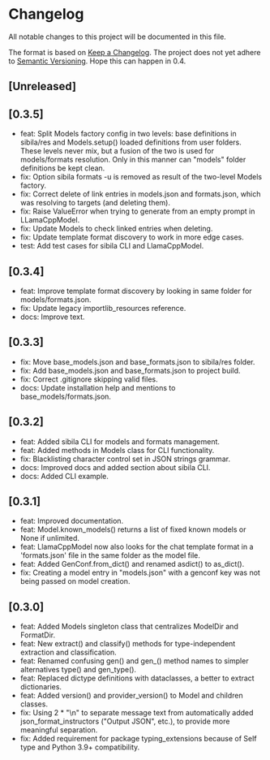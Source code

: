 # Changelog

All notable changes to this project will be documented in this file.

The format is based on [Keep a Changelog](https://keepachangelog.com/en/1.1.0/).
The project does not yet adhere to [Semantic Versioning](https://semver.org/spec/v2.0.0.html). Hope this can happen in 0.4.


## [Unreleased]

## [0.3.5]
- feat: Split Models factory config in two levels: base definitions in sibila/res and Models.setup() loaded definitions from user folders. These levels never mix, but a fusion of the two is used for models/formats resolution. Only in this manner can "models" folder definitions be kept clean.
- fix: Option sibila formats -u is removed as result of the two-level Models factory.
- fix: Correct delete of link entries in models.json and formats.json, which was resolving to targets (and deleting them).
- fix: Raise ValueError when trying to generate from an empty prompt in LLamaCppModel.
- fix: Update Models to check linked entries when deleting.
- fix: Update template format discovery to work in more edge cases.
- test: Add test cases for sibila CLI and LlamaCppModel.

## [0.3.4]
- feat: Improve template format discovery by looking in same folder for models/formats.json.
- fix: Update legacy importlib_resources reference.
- docs: Improve text.

## [0.3.3]
- fix: Move base_models.json and base_formats.json to sibila/res folder.
- fix: Add base_models.json and base_formats.json to project build.
- fix: Correct .gitignore skipping valid files.
- docs: Update installation help and mentions to base_models/formats.json.

## [0.3.2]
- feat: Added sibila CLI for models and formats management.
- feat: Added methods in Models class for CLI functionality.
- fix: Blacklisting character control set in JSON strings grammar.
- docs: Improved docs and added section about sibila CLI.
- docs: Added CLI example.

## [0.3.1]
- feat: Improved documentation.
- feat: Model.known_models() returns a list of fixed known models or None if unlimited.
- feat: LlamaCppModel now also looks for the chat template format in a 'formats.json' file in the same folder as the model file.
- feat: Added GenConf.from_dict() and renamed asdict() to as_dict().
- fix: Creating a model entry in "models.json" with a genconf key was not being passed on model creation.

## [0.3.0]
- feat: Added Models singleton class that centralizes ModelDir and FormatDir.
- feat: New extract() and classify() methods for type-independent extraction and classification.
- feat: Renamed confusing gen() and gen_() method names to simpler alternatives type() and gen_type().
- feat: Replaced dictype definitions with dataclasses, a better to extract dictionaries.
- feat: Added version() and provider_version() to Model and children classes.
- fix: Using 2 * "\n" to separate message text from automatically added json_format_instructors ("Output JSON", etc.), to provide more meaningful separation.
- fix: Added requirement for package typing_extensions because of Self type and Python 3.9+ compatibility.
